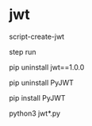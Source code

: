 # jwt
script-create-jwt

step run

pip uninstall jwt==1.0.0

pip uninstall PyJWT

pip install PyJWT

python3 jwt*.py

